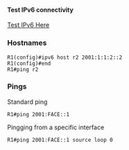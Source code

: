 
#### Test IPv6 connectivity
[Test IPv6 Here](http://test-ipv6.com)

### Hostnames 
```cisco
R1(config)#ipv6 host r2 2001:1:1:2::2
R1(config)#end
R1#ping r2
```


### Pings
Standard ping
```cisco
R1#ping 2001:FACE::1
```

Pingging from a specific interface
```cisco
R1#ping 2001:FACE::1 source loop 0
```

